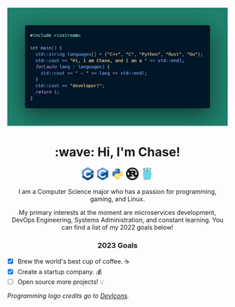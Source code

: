 <p align="center">
	<img src="https://raw.githubusercontent.com/ChaseBrand/ChaseBrand/master/carbon.png?token=AODS2SG6QBREMO6WDRDPWAS722JX2">
</p>

<h1 align="center">
	:wave: Hi, I'm Chase!
</h1>

<p align="center">
	<img height="30" src="https://raw.githubusercontent.com/devicons/devicon/ca0eb3d131d4586e62eb5ed31a2cde56035adc8d/icons/cplusplus/cplusplus-original.svg">
	<img height="30" src="https://raw.githubusercontent.com/devicons/devicon/ca0eb3d131d4586e62eb5ed31a2cde56035adc8d/icons/c/c-original.svg">
	<img height="30" src="https://raw.githubusercontent.com/devicons/devicon/ca0eb3d131d4586e62eb5ed31a2cde56035adc8d/icons/python/python-original.svg">
	<img height="30" src="https://raw.githubusercontent.com/devicons/devicon/ca0eb3d131d4586e62eb5ed31a2cde56035adc8d/icons/rust/rust-plain.svg">
	<img height="30" src="https://raw.githubusercontent.com/devicons/devicon/ca0eb3d131d4586e62eb5ed31a2cde56035adc8d/icons/go/go-original.svg">
</p>

<p align="center">
	I am a Computer Science major who has a passion for programming, gaming, and Linux.
</p>

<p align="center">
	My primary interests at the moment are microservices development, DevOps Engineering, Systems Administration, and constant learning. You can find a list of my 2022 goals below!
</p>

<h3 align="center">
	2023 Goals
</h3>

- [x] Brew the world's best cup of coffee. ☕
- [x] Create a startup company. 💰
- [ ] Open source more projects! 💡

*Programming logo credits go to [DevIcons](https://github.com/devicons/devicon).*
